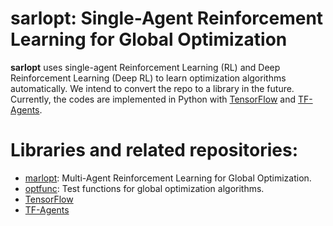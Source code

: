 # sarlopt: Single-Agent Reinforcement Learning for Global Optimization
**sarlopt** uses single-agent Reinforcement Learning (RL) and Deep Reinforcement Learning (Deep RL) to learn optimization algorithms automatically. We intend to convert the repo to a library in the future. Currently, the codes are implemented in Python with [TensorFlow](https://github.com/tensorflow/tensorflow) and [TF-Agents](https://github.com/tensorflow/agents).

# Libraries and related repositories:

- [marlopt](https://github.com/Gabriel-AB/marlopt): Multi-Agent Reinforcement Learning for Global Optimization.
- [optfunc](https://github.com/Gabriel-AB/optfuncs): Test functions for global optimization algorithms.
- [TensorFlow](https://github.com/tensorflow/tensorflow)
- [TF-Agents](https://github.com/tensorflow/agents)

